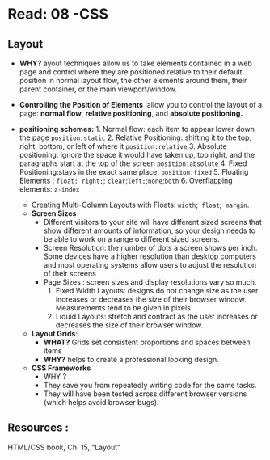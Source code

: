 
# Read: 08 -CSS 
## Layout
* **WHY?** ayout techniques allow us to take elements contained in a web page and control where they are positioned relative to their default position in normal layout flow, the     other elements around them, their parent container, or the main viewport/window. 
* **Controlling the Position of Elements** :allow you to control the layout of a page: **normal flow**, **relative positioning**, and **absolute positioning.**
* **positioning schemes:**
       1. Normal flow: each item to appear lower down the page `position:static`
       2. Relative Positioning: shifting it to the top, right, bottom, or left of where it `position:relative`
       3. Absolute positioning: ignore the space it would have taken up, top right, and the paragraphs start at the top of the screen `position:absolute`
       4. Fixed Positioning:stays in the exact same place. `position:fixed` 
       5. Floating Elements : `float: right;`; `clear`;`left;`;`none`;`both`
       6. Overflapping elements: `z-index`
       
     * Creating Multi-Column Layouts with Floats: `width`;` float`;` margin`.
  * **Screen Sizes**
     * Different visitors to your site will have different sized screens that show different amounts of information, so your design needs to be able to  work on a range o              different sized screens.
     * Screen Resolution: the number of dots a screen shows per inch. Some devices have a higher resolution than desktop computers and most operating systems allow users to adjust      the resolution of their screens
     * Page Sizes : screen sizes and display resolutions vary so much.
         1. Fixed Width Layouts: designs do not change size as the user increases or decreases the size of their browser window. Measurements tend to be given in pixels.
         2. Liquid Layouts: stretch and contract as the user increases or decreases the size of their browser window.
  * **Layout Grids**:
     * **WHAT?** Grids set consistent proportions and spaces between items 
     * **WHY?**  helps to create a professional looking design.
  * **CSS Frameworks** 
    * WHY ? 
    + They save you from repeatedly writing code for the same tasks.
    + They will have been tested across different browser versions (which helps avoid browser bugs).
       
## Resources : 
HTML/CSS book, Ch. 15, “Layout”

